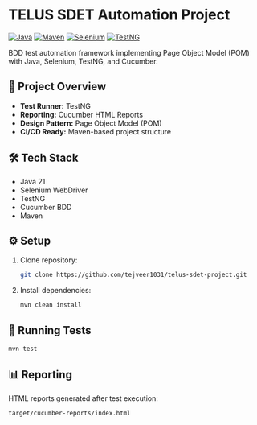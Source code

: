 # TELUS SDET Automation Project

[![Java](https://img.shields.io/badge/Java-21-blue.svg)](https://java.com)
[![Maven](https://img.shields.io/badge/Maven-3.8.6-blue.svg)](https://maven.apache.org)
[![Selenium](https://img.shields.io/badge/Selenium-4.1.4-orange.svg)](https://selenium.dev)
[![TestNG](https://img.shields.io/badge/TestNG-7.5-red.svg)](https://testng.org)

BDD test automation framework implementing Page Object Model (POM) with Java, Selenium, TestNG, and Cucumber.

## 🚀 Project Overview
- **Test Runner:** TestNG
- **Reporting:** Cucumber HTML Reports
- **Design Pattern:** Page Object Model (POM)
- **CI/CD Ready:** Maven-based project structure

## 🛠 Tech Stack
- Java 21
- Selenium WebDriver
- TestNG
- Cucumber BDD
- Maven

## ⚙️ Setup
1. Clone repository:
   ```bash
   git clone https://github.com/tejveer1031/telus-sdet-project.git
   ```
2. Install dependencies:
   ```bash
   mvn clean install
   ```

## 🧪 Running Tests
```bash
mvn test
```

## 📊 Reporting
HTML reports generated after test execution:
```
target/cucumber-reports/index.html
```
